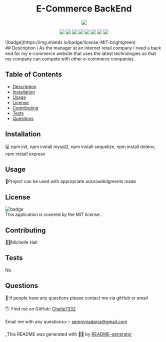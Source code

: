 
<h1 align="center">E-Commerce BackEnd</h1>
<p align="center">
    <img src="https://img.shields.io/github/repo-size/Chelle77322/e-commerce" />
</p>
 <p align="center">
    <img src="https://img.shields.io/badge/Javascript-yellow" />
    <img src="https://img.shields.io/badge/jQuery-blue"  />
    <img src="https://img.shields.io/badge/-node.js-green" />
    <img src="https://img.shields.io/badge/-inquirer-red" >
     <img src="https://img.shields.io/badge/-sequelize-blue" >
      <img src="https://img.shields.io/badge/-express-yellow" >
    <img src="https://img.shields.io/badge/-Insomnia-lightgrey" />
    <img src="https://img.shields.io/badge/-json-orange" />
</p>
![badge](https://img.shields.io/badge/license-MIT-brightgreen)<br />
## Description
ℹ️ As the manager at an internet retail company I need a back end for my e-commerce website that uses the latest technologies
so that my company can compete with other e-commerce companies.

## Table of Contents
- [Description](#description)
- [Installation](#installation)
- [Usage](#usage)
- [License](#license)
- [Contributing](#contributing)
- [Tests](#tests)
- [Questions](#questions)
## Installation
💻 npm init, npm install mysql2, npm install sequelize, npm install dotenv, npm install express
## Usage
📖Project can be used with  appropriate acknowledgments made
## License
![badge](https://img.shields.io/badge/license-MIT-brightgreen)
<br />
This application is covered by the MIT license. 
## Contributing
🙋‍♀️Michelle Hall
## Tests
 No
## Questions
🤔 If people have any questions please contact me via gitHub or email<br />
<br />
🖐️ Find me on GitHub: [Chelle7332](https://github.com/Chelle7332)<br />
<br />
 Email me with any questions:👉 serenynadarra@gmail.com<br /><br />
_This README was generated with 🤸‍♀️ by [README-generator](https://github.com/Chelle77322/README-Generator)
    
